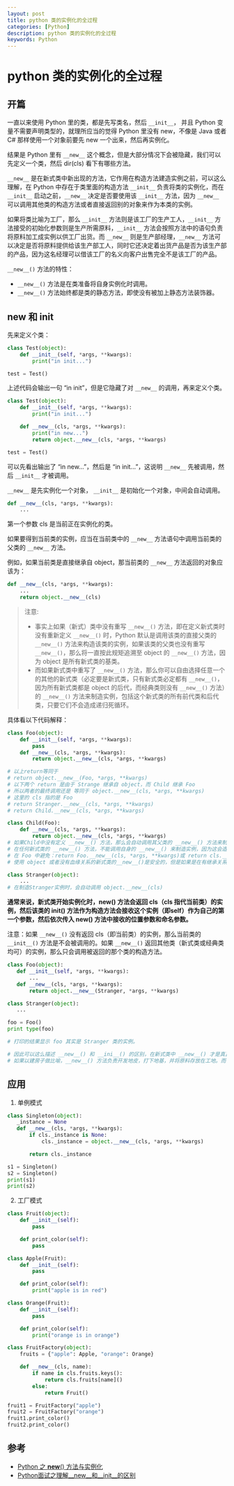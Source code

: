 ```yaml
---
layout: post
title: python 类的实例化的全过程
categories: [Python]
description: python 类的实例化的全过程
keywords: Python
---
```


# python 类的实例化的全过程

## 开篇

一直以来使用 Python 里的类，都是先写类名，然后 `__init__`， 并且 Python 变量不需要声明类型的，就理所应当的觉得 Python 里没有 new，不像是 Java 或者 C# 那样使用一个对象前要先 new 一个出来，然后再实例化。

结果是 Python 里有 `__new__` 这个概念，但是大部分情况下会被隐藏，我们可以先定义一个类，然后 dir(cls) 看下有哪些方法。

`__new__` 是在新式类中新出现的方法，它作用在构造方法建造实例之前，可以这么理解，在 Python 中存在于类里面的构造方法 `__init__` 负责将类的实例化，而在 `__init__` 启动之前，`__new__` 决定是否要使用该 `__init__` 方法，因为 `__new__` 可以调用其他类的构造方法或者直接返回别的对象来作为本类的实例。

如果将类比喻为工厂，那么 `__init__` 方法则是该工厂的生产工人，`__init__` 方法接受的初始化参数则是生产所需原料，`__init__` 方法会按照方法中的语句负责将原料加工成实例以供工厂出货。而 `__new__` 则是生产部经理，`__new__` 方法可以决定是否将原料提供给该生产部工人，同时它还决定着出货产品是否为该生产部的产品，因为这名经理可以借该工厂的名义向客户出售完全不是该工厂的产品。


`__new__()` 方法的特性：

- `__new__()` 方法是在类准备将自身实例化时调用。
- `__new__()` 方法始终都是类的静态方法，即使没有被加上静态方法装饰器。

## __new__ 和 __init__

先来定义个类：

```python
class Test(object):
    def __init__(self, *args, **kwargs):
        print("in init...")

test = Test()
```

上述代码会输出一句 “in init”，但是它隐藏了对 `__new__` 的调用，再来定义个类。

```python
class Test(object):
    def __init__(self, *args, **kwargs):
        print("in init...")

    def __new__(cls, *args, **kwargs):
        print("in new...")
        return object.__new__(cls, *args, **kwargs)

test = Test()
```

可以先看出输出了 “in new...”，然后是 “in init...”，这说明 `__new__` 先被调用，然后 `__init__` 才被调用。

`__new__` 是先实例化一个对象， `__init__` 是初始化一个对象，中间会自动调用。

```python
def __new__(cls, *args, **kwargs):
    ...
```

第一个参数 cls 是当前正在实例化的类。

如果要得到当前类的实例，应当在当前类中的 `__new__` 方法语句中调用当前类的父类的 `__new__` 方法。

例如，如果当前类是直接继承自 object，那当前类的 `__new__` 方法返回的对象应该为：

```python
def __new__(cls, *args, **kwargs):
    ...
    return object.__new__(cls)
```

> 注意:
> - 事实上如果（新式）类中没有重写 `__new__()` 方法，即在定义新式类时没有重新定义 `__new__()` 时，Python 默认是调用该类的直接父类的 `__new__()` 方法来构造该类的实例，如果该类的父类也没有重写 `__new__()`，那么将一直按此规矩追溯至 object 的 `__new__()` 方法，因为 object 是所有新式类的基类。
> - 而如果新式类中重写了 `__new__()` 方法，那么你可以自由选择任意一个的其他的新式类（必定要是新式类，只有新式类必定都有 `__new__()`，因为所有新式类都是 object 的后代，而经典类则没有 `__new__()` 方法）的 `__new__()` 方法来制造实例，包括这个新式类的所有前代类和后代类，只要它们不会造成递归死循环。

具体看以下代码解释：

```python
class Foo(object):
    def __init__(self, *args, **kwargs):
        pass
    def __new__(cls, *args, **kwargs):
        return object.__new__(cls, *args, **kwargs)    

# 以上return等同于 
# return object.__new__(Foo, *args, **kwargs)
# 以下两个 return 是由于 Strange 继承自 object，而 Child 继承 Foo
# 所以两者的最终调用还是 等同于 object.__new__(cls, *args, **kwargs)
# 这里的 cls 指的是 Foo
# return Stranger.__new__(cls, *args, **kwargs)
# return Child.__new__(cls, *args, **kwargs)

class Child(Foo):
    def __new__(cls, *args, **kwargs):
        return object.__new__(cls, *args, **kwargs)
# 如果Child中没有定义 __new__() 方法，那么会自动调用其父类的 __new__() 方法来制造实例，即 Foo.__new__(cls, *args, **kwargs)。
# 在任何新式类的 __new__() 方法，不能调用自身的 __new__() 来制造实例，因为这会造成死循环。因此必须避免类似以下的写法：
# 在 Foo 中避免：return Foo.__new__(cls, *args, **kwargs)或 return cls.__new__(cls, *args, **kwargs)。Child 同理。
# 使用 object 或者没有血缘关系的新式类的__new__()是安全的，但是如果是在有继承关系的两个类之间，应避免互调造成死循环，例如:(Foo)return Child.__new__(cls), (Child)return Foo.__new__(cls)。

class Stranger(object):
    ...
# 在制造Stranger实例时，会自动调用 object.__new__(cls)
```

 **通常来说，新式类开始实例化时，__new__() 方法会返回 cls（cls 指代当前类）的实例，然后该类的 __init__() 方法作为构造方法会接收这个实例（即self）作为自己的第一个参数，然后依次传入 __new__() 方法中接收的位置参数和命名参数。**

 注意：如果 `__new__()` 没有返回 cls（即当前类）的实例，那么当前类的 `__init__()` 方法是不会被调用的。如果 `__new__()` 返回其他类（新式类或经典类均可）的实例，那么只会调用被返回的那个类的构造方法。

 ```python
 class Foo(object):
    def __init__(self, *args, **kwargs):
        ...
    def __new__(cls, *args, **kwargs):
        return object.__new__(Stranger, *args, **kwargs)  

class Stranger(object):
    ...

foo = Foo()
print type(foo)    

# 打印的结果显示 foo 其实是 Stranger 类的实例。

# 因此可以这么描述 __new__() 和 __ini__() 的区别，在新式类中 __new__() 才是真正的实例化方法，为类提供外壳制造出实例框架，然后调用该框架内的构造方法 __init__() 使其丰满。
# 如果以建房子做比喻，__new__() 方法负责开发地皮，打下地基，并将原料存放在工地。而 __init__() 方法负责从工地取材料建造出地皮开发招标书中规定的大楼，__init__() 负责大楼的细节设计，建造，装修使其可交付给客户。
 ```

 ## 应用

 1. 单例模式

 ```python
 class Singleton(object):
    _instance = None
    def __new__(cls, *args, **kwargs):
        if cls._instance is None:
            cls._instance = object.__new__(cls, *args, **kwargs)

        return cls._instance

s1 = Singleton()
s2 = Singleton()
print(s1)
print(s2) 
```

2. 工厂模式

```python
class Fruit(object):
    def __init__(self):
        pass

    def print_color(self):
        pass

class Apple(Fruit):
    def __init__(self):
        pass

    def print_color(self):
        print("apple is in red")

class Orange(Fruit):
    def __init__(self):
        pass

    def print_color(self):
        print("orange is in orange")

class FruitFactory(object):
    fruits = {"apple": Apple, "orange": Orange}

    def __new__(cls, name):
        if name in cls.fruits.keys():
            return cls.fruits[name]()
        else:
            return Fruit()

fruit1 = FruitFactory("apple")
fruit2 = FruitFactory("orange")
fruit1.print_color()    
fruit2.print_color() 
```

## 参考

- [Python 之 __new__() 方法与实例化](https://www.cnblogs.com/ifantastic/p/3175735.html)
- [Python面试之理解__new__和__init__的区别](https://juejin.im/post/5add4446f265da0b8d4186af)
